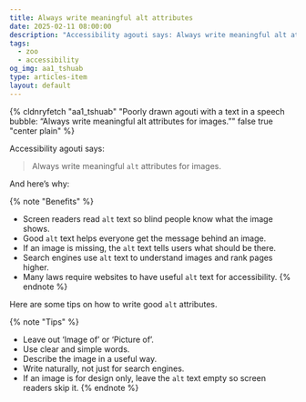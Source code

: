 ```yaml
---
title: Always write meaningful alt attributes
date: 2025-02-11 08:00:00
description: "Accessibility agouti says: Always write meaningful alt attributes for images."
tags:
  - zoo
  - accessibility
og_img: aa1_tshuab
type: articles-item
layout: default
---
```

{% cldnryfetch "aa1_tshuab" "Poorly drawn agouti with a text in a speech bubble: “Always write meaningful alt attributes for images.”" false true "center plain" %}

Accessibility agouti says:

> Always write meaningful `alt` attributes for images.

And here’s why:

{% note "Benefits" %}
- Screen readers read `alt` text so blind people know what the image shows.
- Good `alt` text helps everyone get the message behind an image.
- If an image is missing, the `alt` text tells users what should be there.
- Search engines use `alt` text to understand images and rank pages higher.
- Many laws require websites to have useful `alt` text for accessibility.
{% endnote %}

Here are some tips on how to write good `alt` attributes.

{% note "Tips" %}
- Leave out ‘Image of’ or ‘Picture of’.
- Use clear and simple words.
- Describe the image in a useful way.
- Write naturally, not just for search engines.
- If an image is for design only, leave the `alt` text empty so screen readers skip it.
{% endnote %}
